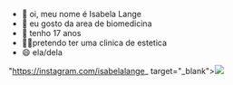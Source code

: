 - 👋 oi, meu nome é Isabela Lange
- 👀 eu gosto da area de biomedicina
- 🌱 tenho 17 anos
- 💅🏻pretendo ter uma clinica de estetica
- 😄 ela/dela

"https://instagram.com/isabelalange_ target="_blank"><img loading="lazy" src="https://img.shields.io/badge/-Instagram-%23E4405F?style=for-the-badge&logo=instagram&logoColor=white" target="_blank"></a>
